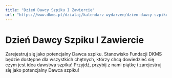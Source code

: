 ```yaml
---
title: "Dzień Dawcy Szpiku I Zawiercie"
url: "https://www.dkms.pl/dzialaj/kalendarz-wydarzen/dzien-dawcy-szpiku-zawiercie-stowarzyszenie-odnowa-2024"
---
```


# Dzień Dawcy Szpiku I Zawiercie

Zarejestruj się jako potencjalny Dawca szpiku. Stanowisko Fundacji DKMS będzie dostępne dla wszystkich chętnych, którzy chcą dowiedzieć się czym jest idea dawstwa szpiku! Przyjdź, przybij z nami piątkę i zarejestruj się jako potencjalny Dawca szpiku!


